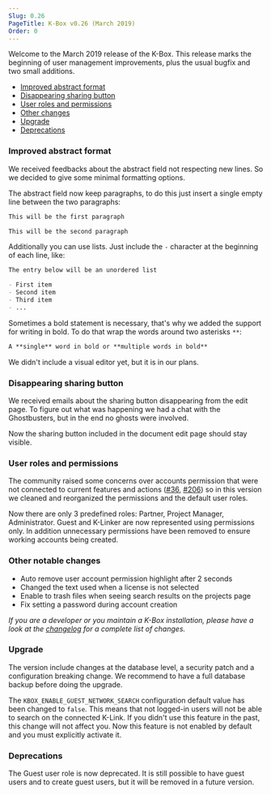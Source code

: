 ```yaml
---
Slug: 0.26
PageTitle: K-Box v0.26 (March 2019)
Order: 0
---
```


Welcome to the March 2019 release of the K-Box. This release marks the beginning of user management
improvements, plus the usual bugfix and two small additions.

- [Improved abstract format](#improved-abstract-format)
- [Disappearing sharing button](#disappearing-sharing-button)
- [User roles and permissions](#user-roles-and-permissions)
- [Other changes](#other-notable-changes)
- [Upgrade](#upgrade)
- [Deprecations](#deprecations)

### Improved abstract format

We received feedbacks about the abstract field not respecting new lines. So we decided to
give some minimal formatting options.

The abstract field now keep paragraphs, to do this just insert a single empty line between
the two paragraphs:

```md
This will be the first paragraph

This will be the second paragraph
```

Additionally you can use lists. Just include the `-` character at the beginning of each
line, like:

```md
The entry below will be an unordered list

- First item
- Second item
- Third item
- ...
```

Sometimes a bold statement is necessary, that's why we added the support for writing
in bold. To do that wrap the words around two asterisks `**`:

```md
A **single** word in bold or **multiple words in bold**
```

We didn't include a visual editor yet, but it is in our plans.

### Disappearing sharing button

We received emails about the sharing button disappearing from the edit page.
To figure out what was happening we had a chat with the Ghostbusters, but in the end no ghosts were involved.

Now the sharing button included in the document edit page should stay visible.

### User roles and permissions

The community raised some concerns over accounts permission that were not connected to current
features and actions ([#36](https://github.com/k-box/k-box/issues/36), [#206](https://github.com/k-box/k-box/issues/206))
so in this version we cleaned and reorganized the permissions and the default user roles.

Now there are only 3 predefined roles: Partner, Project Manager, Administrator. 
Guest and K-Linker are now represented using permissions only. In addition unnecessary permissions have been
removed to ensure working accounts being created.

### Other notable changes

- Auto remove user account permission highlight after 2 seconds 
- Changed the text used when a license is not selected
- Enable to trash files when seeing search results on the projects page
- Fix setting a password during account creation 

_If you are a developer or you maintain a K-Box installation, please have a look at the [changelog](../../changelog.md) for a complete list of changes._

### Upgrade

The version include changes at the database level, a security patch and a configuration breaking change. 
We recommend to have a full database backup before doing the upgrade.

The `KBOX_ENABLE_GUEST_NETWORK_SEARCH` configuration default value has been changed to `false`.
This means that not logged-in users will not be able to search on the connected K-Link.
If you didn't use this feature in the past, this change will not affect you. Now this
feature is not enabled by default and you must explicitly activate it.

### Deprecations

The Guest user role is now deprecated. It is still possible to have guest users and to create guest users, but it will be removed in a future version.

